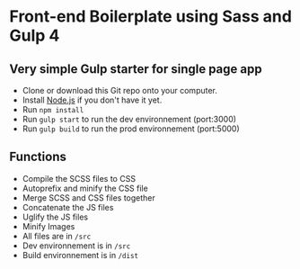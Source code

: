 # Front-end Boilerplate using Sass and Gulp 4

## Very simple Gulp starter for single page app

* Clone or download this Git repo onto your computer.
* Install [Node.js](https://nodejs.org/en/) if you don't have it yet.
* Run `npm install`
* Run `gulp start` to run the dev environnement (port:3000)
* Run `gulp build` to run the prod environnement (port:5000)
 
## Functions

* Compile the SCSS files to CSS
* Autoprefix and minify the CSS file
* Merge SCSS and CSS files together
* Concatenate the JS files
* Uglify the JS files
* Minify Images
* All files are in `/src`
* Dev environnement is in `/src`
* Build environnement is in `/dist`